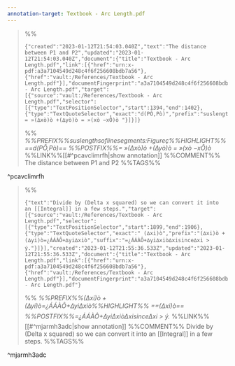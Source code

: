 ```yaml
---
annotation-target: Textbook - Arc Length.pdf
---
```


>%%
>```annotation-json
>{"created":"2023-01-12T21:54:03.040Z","text":"The distance between P1 and P2","updated":"2023-01-12T21:54:03.040Z","document":{"title":"Textbook - Arc Length.pdf","link":[{"href":"urn:x-pdf:a3a7104549d248c4f6f256608bdb7a56"},{"href":"vault:/References/Textbook - Arc Length.pdf"}],"documentFingerprint":"a3a7104549d248c4f6f256608bdb7a56"},"uri":"vault:/References/Textbook - Arc Length.pdf","target":[{"source":"vault:/References/Textbook - Arc Length.pdf","selector":[{"type":"TextPositionSelector","start":1394,"end":1402},{"type":"TextQuoteSelector","exact":"d(PÔ,Pò)","prefix":"suslengthsoflinesegments:Figureç","suffix":" = »(∆xò)ò +(∆yò)ò = »(xò −xÔ)ò "}]}]}
>```
>%%
>*%%PREFIX%%suslengthsoflinesegments:Figureç%%HIGHLIGHT%% ==d(PÔ,Pò)== %%POSTFIX%%= »(∆xò)ò +(∆yò)ò = »(xò −xÔ)ò*
>%%LINK%%[[#^pcavclimrfh|show annotation]]
>%%COMMENT%%
>The distance between P1 and P2
>%%TAGS%%
>
^pcavclimrfh


>%%
>```annotation-json
>{"text":"Divide by (Delta x squared) so we can convert it into an [[Integral]] in a few steps.","target":[{"source":"vault:/References/Textbook - Arc Length.pdf","selector":[{"type":"TextPositionSelector","start":1899,"end":1906},{"type":"TextQuoteSelector","exact":" (∆xi)ò","prefix":"(∆xi)ò +(∆yi)ò=¿ÁÁÀÔ+∆yi∆xiò","suffix":"=¿ÁÁÀÔ+∆yi∆xiò∆xisince∆xi > ý."}]}],"created":"2023-01-12T21:55:36.533Z","updated":"2023-01-12T21:55:36.533Z","document":{"title":"Textbook - Arc Length.pdf","link":[{"href":"urn:x-pdf:a3a7104549d248c4f6f256608bdb7a56"},{"href":"vault:/References/Textbook - Arc Length.pdf"}],"documentFingerprint":"a3a7104549d248c4f6f256608bdb7a56"},"uri":"vault:/References/Textbook - Arc Length.pdf"}
>```
>%%
>*%%PREFIX%%(∆xi)ò +(∆yi)ò=¿ÁÁÀÔ+∆yi∆xiò%%HIGHLIGHT%% ==(∆xi)ò== %%POSTFIX%%=¿ÁÁÀÔ+∆yi∆xiò∆xisince∆xi > ý.*
>%%LINK%%[[#^mjarmh3adc|show annotation]]
>%%COMMENT%%
>Divide by (Delta x squared) so we can convert it into an [[Integral]] in a few steps.
>%%TAGS%%
>
^mjarmh3adc
